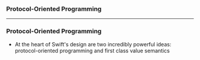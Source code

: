 ### Protocol-Oriented Programming

---------------------

### Protocol-Oriented Programming

  - At the heart of Swift's design are two incredibly powerful ideas: protocol-oriented programming and first class value semantics
